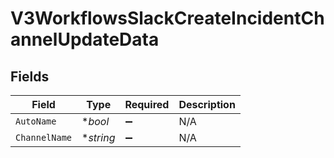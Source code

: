 # V3WorkflowsSlackCreateIncidentChannelUpdateData


## Fields

| Field              | Type               | Required           | Description        |
| ------------------ | ------------------ | ------------------ | ------------------ |
| `AutoName`         | **bool*            | :heavy_minus_sign: | N/A                |
| `ChannelName`      | **string*          | :heavy_minus_sign: | N/A                |